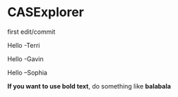 # CASExplorer


first edit/commit

Hello -Terri

Hello -Gavin

Hello –Sophia


**If you want to use bold text**, do something like **balabala**

